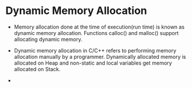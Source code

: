 # Dynamic Memory Allocation
- Memory allocation done at the time of execution(run time) is known as dynamic memory allocation. Functions calloc() and malloc() support allocating dynamic memory.

- Dynamic memory allocation in C/C++ refers to performing memory allocation manually by a programmer. Dynamically allocated memory is allocated on Heap and non-static and local variables get memory allocated on Stack.
- 